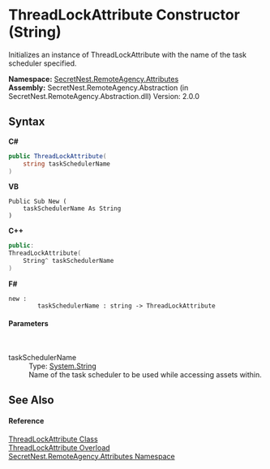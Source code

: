 # ThreadLockAttribute Constructor (String)
 

Initializes an instance of ThreadLockAttribute with the name of the task scheduler specified.

**Namespace:**&nbsp;<a href="N_SecretNest_RemoteAgency_Attributes">SecretNest.RemoteAgency.Attributes</a><br />**Assembly:**&nbsp;SecretNest.RemoteAgency.Abstraction (in SecretNest.RemoteAgency.Abstraction.dll) Version: 2.0.0

## Syntax

**C#**<br />
``` C#
public ThreadLockAttribute(
	string taskSchedulerName
)
```

**VB**<br />
``` VB
Public Sub New ( 
	taskSchedulerName As String
)
```

**C++**<br />
``` C++
public:
ThreadLockAttribute(
	String^ taskSchedulerName
)
```

**F#**<br />
``` F#
new : 
        taskSchedulerName : string -> ThreadLockAttribute
```


#### Parameters
&nbsp;<dl><dt>taskSchedulerName</dt><dd>Type: <a href="https://docs.microsoft.com/dotnet/api/system.string" target="_blank">System.String</a><br />Name of the task scheduler to be used while accessing assets within.</dd></dl>

## See Also


#### Reference
<a href="T_SecretNest_RemoteAgency_Attributes_ThreadLockAttribute">ThreadLockAttribute Class</a><br /><a href="Overload_SecretNest_RemoteAgency_Attributes_ThreadLockAttribute__ctor">ThreadLockAttribute Overload</a><br /><a href="N_SecretNest_RemoteAgency_Attributes">SecretNest.RemoteAgency.Attributes Namespace</a><br />